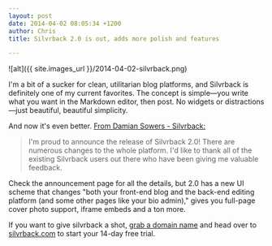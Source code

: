 ```yaml
---
layout: post
date: 2014-04-02 08:05:34 +1200
author: Chris
title: Silvrback 2.0 is out, adds more polish and features

---
```


<!-- excerpt -->

![alt]({{ site.images_url }}/2014-04-02-silvrback.png)

I'm a bit of a sucker for clean, utilitarian blog platforms, and Silvrback is definitely one of my current favorites. The concept is simple—you write what you want in the Markdown editor, then post. No widgets or distractions—just beautiful, beautiful simplicity. 

And now it's even better. [From Damian Sowers - Silvrback:](https://dsowers.silvrback.com/welcome-to-silvrback-2)

>I'm proud to announce the release of Silvrback 2.0! There are numerous changes to the whole platform. I'd like to thank all of the existing Silvrback users out there who have been giving me valuable feedback.

<!-- /excerpt -->

Check the announcement page for all the details, but 2.0 has a new UI scheme that changes "both your front-end blog and the back-end editing platform (and some other pages like your bio admin)," gives you full-page cover photo support, iframe embeds and a ton more. 

If you want to give silvrback a shot, [grab a domain name](https://iwantmyname.com/services/blog-hosting/silvrback-custom-domain) and head over to [silvrback.com](https://www.silvrback.com/) to start your 14-day free trial.